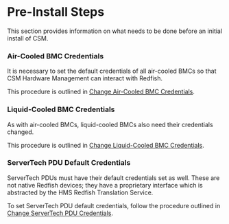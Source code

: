 # Pre-Install Steps

This section provides information on what needs to be done before
an initial install of CSM.

### Air-Cooled BMC Credentials

It is necessary to set the default credentials of all air-cooled BMCs so that
CSM Hardware Management can interact with Redfish.

This procedure is outlined in [Change Air-Cooled BMC Credentials](Change_River_BMC_Credentials.md).

### Liquid-Cooled BMC Credentials

As with air-cooled BMCs, liquid-cooled BMCs also need their credentials changed.

This procedure is outlined in [Change Liquid-Cooled BMC Credentials](../security_and_authentication/Provisioning_a_Liquid-Cooled_EX_Cabinet_CEC_with_Default_Credentials.md).

### ServerTech PDU Default Credentials

ServerTech PDUs must have their default credentials set as well. These are
not native Redfish devices; they have a proprietary interface which is
abstracted by the HMS Redfish Translation Service.

To set ServerTech PDU default credentials, follow the procedure outlined in
[Change ServerTech PDU Credentials](Change_ServerTech_PDU_Credentials.md).

